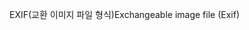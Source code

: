 <span data-ttu-id="7baaa-101">EXIF(교환 이미지 파일 형식)</span><span class="sxs-lookup"><span data-stu-id="7baaa-101">Exchangeable image file (Exif)</span></span>